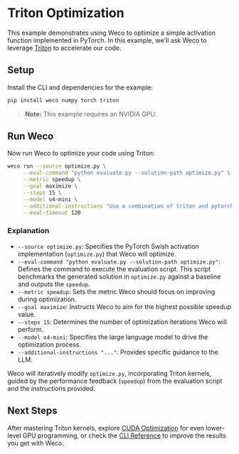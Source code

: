 # Triton Optimization

This example demonstrates using Weco to optimize a simple activation function implemented in PyTorch. In this example, we'll ask Weco to leverage [Triton](https://github.com/triton-lang/triton) to accelerate our code.

## Setup

Install the CLI and dependencies for the example:
```bash
pip install weco numpy torch triton
```
> **Note:** This example requires an NVIDIA GPU.

## Run Weco

Now run Weco to optimize your code using Triton:
```bash
weco run --source optimize.py \
     --eval-command "python evaluate.py --solution-path optimize.py" \
     --metric speedup \
     --goal maximize \
     --steps 15 \
     --model o4-mini \
     --additional-instructions "Use a combination of triton and pytorch to optimize the forward pass while ensuring a small max float diff. Maintain the same code interface. Do not use any fallbacks. Assume any required dependencies are installed and data is already on the gpu." \
     --eval-timeout 120
```

### Explanation

*   `--source optimize.py`: Specifies the PyTorch Swish activation implementation (`optimize.py`) that Weco will optimize.
*   `--eval-command "python evaluate.py --solution-path optimize.py"`: Defines the command to execute the evaluation script. This script benchmarks the generated solution in `optimize.py` against a baseline and outputs the `speedup`.
*   `--metric speedup`: Sets the metric Weco should focus on improving during optimization.
*   `--goal maximize`: Instructs Weco to aim for the highest possible speedup value.
*   `--steps 15`: Determines the number of optimization iterations Weco will perform.
*   `--model o4-mini`: Specifies the large language model to drive the optimization process.
*   `--additional-instructions "..."`: Provides specific guidance to the LLM.

Weco will iteratively modify `optimize.py`, incorporating Triton kernels, guided by the performance feedback (`speedup`) from the evaluation script and the instructions provided.

## Next Steps

After mastering Triton kernels, explore [CUDA Optimization](/examples/cuda/README.md) for even lower-level GPU programming, or check the [CLI Reference](https://docs.weco.ai/cli/cli-reference) to improve the results you get with Weco.
